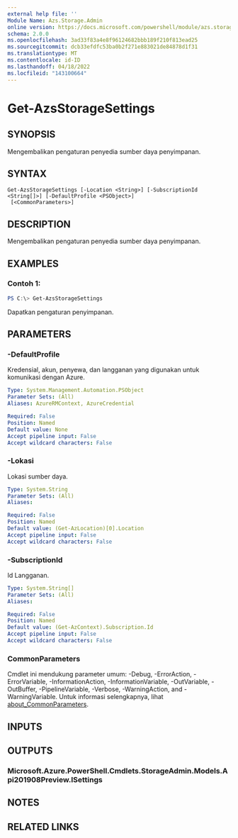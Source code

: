 ```yaml
---
external help file: ''
Module Name: Azs.Storage.Admin
online version: https://docs.microsoft.com/powershell/module/azs.storage.admin/get-azsstoragesettings
schema: 2.0.0
ms.openlocfilehash: 3ad33f83a4e8f96124682bbb189f210f813ead25
ms.sourcegitcommit: dcb33efdfc53ba0b2f271e883021de84878d1f31
ms.translationtype: MT
ms.contentlocale: id-ID
ms.lasthandoff: 04/18/2022
ms.locfileid: "143100664"
---
```

# Get-AzsStorageSettings

## SYNOPSIS
Mengembalikan pengaturan penyedia sumber daya penyimpanan.

## SYNTAX

```
Get-AzsStorageSettings [-Location <String>] [-SubscriptionId <String[]>] [-DefaultProfile <PSObject>]
 [<CommonParameters>]
```

## DESCRIPTION
Mengembalikan pengaturan penyedia sumber daya penyimpanan.

## EXAMPLES

### Contoh 1:
```powershell
PS C:\> Get-AzsStorageSettings
```

Dapatkan pengaturan penyimpanan.

## PARAMETERS

### -DefaultProfile
Kredensial, akun, penyewa, dan langganan yang digunakan untuk komunikasi dengan Azure.

```yaml
Type: System.Management.Automation.PSObject
Parameter Sets: (All)
Aliases: AzureRMContext, AzureCredential

Required: False
Position: Named
Default value: None
Accept pipeline input: False
Accept wildcard characters: False

```

### -Lokasi
Lokasi sumber daya.

```yaml
Type: System.String
Parameter Sets: (All)
Aliases:

Required: False
Position: Named
Default value: (Get-AzLocation)[0].Location
Accept pipeline input: False
Accept wildcard characters: False

```

### -SubscriptionId
Id Langganan.

```yaml
Type: System.String[]
Parameter Sets: (All)
Aliases:

Required: False
Position: Named
Default value: (Get-AzContext).Subscription.Id
Accept pipeline input: False
Accept wildcard characters: False

```

### CommonParameters
Cmdlet ini mendukung parameter umum: -Debug, -ErrorAction, -ErrorVariable, -InformationAction, -InformationVariable, -OutVariable, -OutBuffer, -PipelineVariable, -Verbose, -WarningAction, and -WarningVariable. Untuk informasi selengkapnya, lihat [about_CommonParameters](http://go.microsoft.com/fwlink/?LinkID=113216).

## INPUTS

## OUTPUTS

### Microsoft.Azure.PowerShell.Cmdlets.StorageAdmin.Models.Api201908Preview.ISettings



## NOTES

## RELATED LINKS

